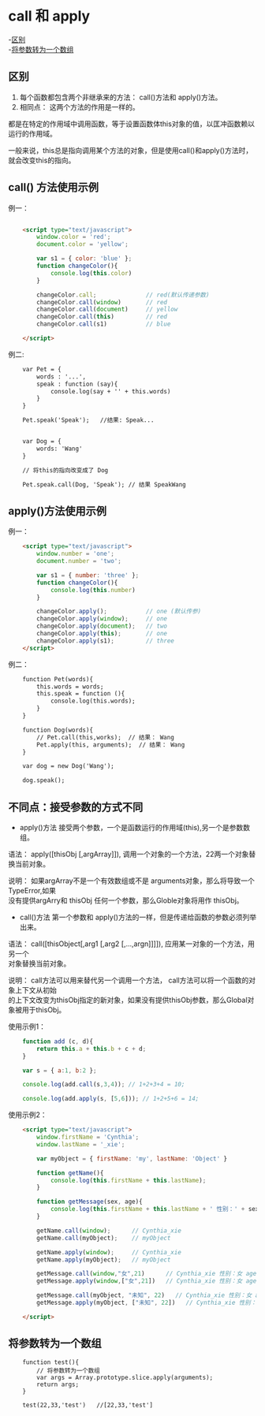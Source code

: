 # call 和  apply

-[区别](#区别)  
-[将参数转为一个数组](#将参数转为一个数组)  

## 区别

1. 每个函数都包含两个非继承来的方法： call()方法和 apply()方法。  
2. 相同点： 这两个方法的作用是一样的。  

都是在特定的作用域中调用函数，等于设置函数体this对象的值，以匡冲函数赖以运行的作用域。  

一般来说，this总是指向调用某个方法的对象，但是使用call()和apply()方法时，就会改变this的指向。  


## call() 方法使用示例  


例一：  

```html

	<script type="text/javascript">
		window.color = 'red';
		document.color = 'yellow';

		var s1 = { color: 'blue' };
		function changeColor(){
			console.log(this.color)
		}

		changeColor.call;              // red(默认传递参数)
		changeColor.call(window)       // red
		changeColor.call(document)     // yellow
		changeColor.call(this)         // red
		changeColor.call(s1)           // blue

	</script>
```

例二:  

```html
	var Pet = {
		words : '...',
		speak : function (say){
			console.log(say + '' + this.words)
		}
	}

	Pet.speak('Speak');   //结果: Speak...


	var Dog = {
		words: 'Wang'
	}

	// 将this的指向改变成了 Dog

	Pet.speak.call(Dog, 'Speak'); // 结果 SpeakWang

```

## apply()方法使用示例  

例一：  

```html
	<script type="text/javascript">
		window.number = 'one';
		document.number = 'two';

		var s1 = { number: 'three' };
		function changeColor(){
			console.log(this.number)
		}

		changeColor.apply();           // one (默认传参)
		changeColor.apply(window);     // one
		changeColor.apply(document);   // two
		changeColor.apply(this);       // one
		changeColor.apply(s1);         // three
	</script>
```

例二：
```html
	function Pet(words){
		this.words = words;
		this.speak = function (){
			console.log(this.words);
		}
	}

	function Dog(words){
		// Pet.call(this,works);  // 结果： Wang
		Pet.apply(this, arguments);  // 结果： Wang
	}

	var dog = new Dog('Wang');

	dog.speak();
```


## 不同点：接受参数的方式不同  

- apply()方法 接受两个参数，一个是函数运行的作用域(this),另一个是参数数组。  

语法： apply([thisObj [,argArray]]), 调用一个对象的一个方法，22两一个对象替换当前对象。  

说明： 如果argArray不是一个有效数组或不是 arguments对象，那么将导致一个 TypeError,如果  
       没有提供argArry和 thisObj 任何一个参数，那么Globle对象将用作 thisObj。   

- call()方法 第一个参数和 apply()方法的一样，但是传递给函数的参数必须列举出来。  

语法： call([thisObject[,arg1 [,arg2 [,...,argn]]]]), 应用某一对象的一个方法，用另一个   
       对象替换当前对象。  

说明： call方法可以用来替代另一个调用一个方法， call方法可以将一个函数的对象上下文从初始  
       的上下文改变为thisObj指定的新对象，如果没有提供thisObj参数，那么Global对象被用于thisObj。  


使用示例1：  

```js
	function add (c, d){
		return this.a + this.b + c + d;
	}

	var s = { a:1, b:2 };

	console.log(add.call(s,3,4)); // 1+2+3+4 = 10;

	console.log(add.apply(s, [5,6])); // 1+2+5+6 = 14;

```

使用示例2：  

```html
	<script type="text/javascript">
		window.firstName = 'Cynthia';
		window.lastName = '_xie';

		var myObject = { firstName: 'my', lastName: 'Object' }

		function getName(){
			console.log(this.firstName + this.lastName);
		}

		function getMessage(sex, age){
			console.log(this.firstName + this.lastName + ' 性别：' + sex + ' age： ' + age);
		}

		getName.call(window);      // Cynthia_xie
		getName.call(myObject);    // myObject

		getName.apply(window);     // Cynthia_xie
		getName.apply(myObject);   // myObject

		getMessage.call(window,"女",21)      // Cynthia_xie 性别：女 age：21
		getMessage.apply(window,["女",21])   // Cynthia_xie 性别：女 age：21

		getMessage.call(myObject, "未知", 22)   // Cynthia_xie 性别：女 age：22 myObject 
		getMessage.apply(myObject, ["未知", 22])   // Cynthia_xie 性别：女 age：22 myObject 

	</script>
```

## 将参数转为一个数组

```
	function test(){
		// 将参数转为一个数组
		var args = Array.prototype.slice.apply(arguments);
		return args;
	}

	test(22,33,'test')   //[22,33,'test']

```









